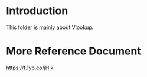 # Introduction
This folder is mainly about Vlookup.

# More Reference Document
https://t.1yb.co/jHIk
